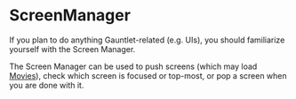 # ScreenManager

If you plan to do anything Gauntlet-related (e.g. UIs), you should familiarize yourself with the Screen Manager.

The Screen Manager can be used to push screens (which may load [Movies](../_xmldocs/Movie.md)), check which screen is focused or top-most, or pop a screen when you are done with it.
